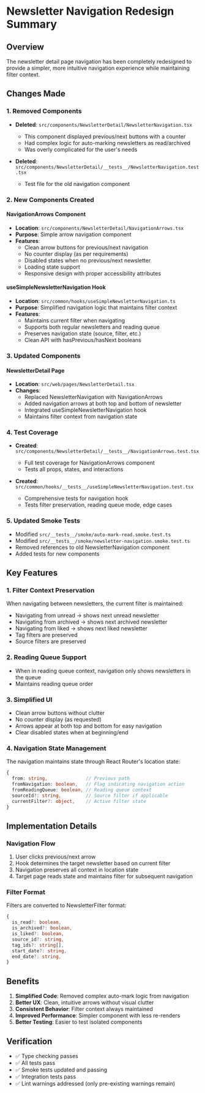 # Newsletter Navigation Redesign Summary

## Overview
The newsletter detail page navigation has been completely redesigned to provide a simpler, more intuitive navigation experience while maintaining filter context.

## Changes Made

### 1. Removed Components
- **Deleted**: `src/components/NewsletterDetail/NewsletterNavigation.tsx`
  - This component displayed previous/next buttons with a counter
  - Had complex logic for auto-marking newsletters as read/archived
  - Was overly complicated for the user's needs

- **Deleted**: `src/components/NewsletterDetail/__tests__/NewsletterNavigation.test.tsx`
  - Test file for the old navigation component

### 2. New Components Created

#### NavigationArrows Component
- **Location**: `src/components/NewsletterDetail/NavigationArrows.tsx`
- **Purpose**: Simple arrow navigation component
- **Features**:
  - Clean arrow buttons for previous/next navigation
  - No counter display (as per requirements)
  - Disabled states when no previous/next newsletter
  - Loading state support
  - Responsive design with proper accessibility attributes

#### useSimpleNewsletterNavigation Hook
- **Location**: `src/common/hooks/useSimpleNewsletterNavigation.ts`
- **Purpose**: Simplified navigation logic that maintains filter context
- **Features**:
  - Maintains current filter when navigating
  - Supports both regular newsletters and reading queue
  - Preserves navigation state (source, filter, etc.)
  - Clean API with hasPrevious/hasNext booleans

### 3. Updated Components

#### NewsletterDetail Page
- **Location**: `src/web/pages/NewsletterDetail.tsx`
- **Changes**:
  - Replaced NewsletterNavigation with NavigationArrows
  - Added navigation arrows at both top and bottom of newsletter
  - Integrated useSimpleNewsletterNavigation hook
  - Maintains filter context from navigation state

### 4. Test Coverage
- **Created**: `src/components/NewsletterDetail/__tests__/NavigationArrows.test.tsx`
  - Full test coverage for NavigationArrows component
  - Tests all props, states, and interactions

- **Created**: `src/common/hooks/__tests__/useSimpleNewsletterNavigation.test.tsx`
  - Comprehensive tests for navigation hook
  - Tests filter preservation, reading queue mode, edge cases

### 5. Updated Smoke Tests
- Modified `src/__tests__/smoke/auto-mark-read.smoke.test.ts`
- Modified `src/__tests__/smoke/newsletter-navigation.smoke.test.ts`
- Removed references to old NewsletterNavigation component
- Added tests for new components

## Key Features

### 1. Filter Context Preservation
When navigating between newsletters, the current filter is maintained:
- Navigating from unread → shows next unread newsletter
- Navigating from archived → shows next archived newsletter
- Navigating from liked → shows next liked newsletter
- Tag filters are preserved
- Source filters are preserved

### 2. Reading Queue Support
- When in reading queue context, navigation only shows newsletters in the queue
- Maintains reading queue order

### 3. Simplified UI
- Clean arrow buttons without clutter
- No counter display (as requested)
- Arrows appear at both top and bottom for easy navigation
- Clear disabled states when at beginning/end

### 4. Navigation State Management
The navigation maintains state through React Router's location state:
```typescript
{
  from: string,              // Previous path
  fromNavigation: boolean,   // Flag indicating navigation action
  fromReadingQueue: boolean, // Reading queue context
  sourceId?: string,         // Source filter if applicable
  currentFilter?: object,    // Active filter state
}
```

## Implementation Details

### Navigation Flow
1. User clicks previous/next arrow
2. Hook determines the target newsletter based on current filter
3. Navigation preserves all context in location state
4. Target page reads state and maintains filter for subsequent navigation

### Filter Format
Filters are converted to NewsletterFilter format:
```typescript
{
  is_read?: boolean,
  is_archived?: boolean,
  is_liked?: boolean,
  source_id?: string,
  tag_ids?: string[],
  start_date?: string,
  end_date?: string,
}
```

## Benefits
1. **Simplified Code**: Removed complex auto-mark logic from navigation
2. **Better UX**: Clean, intuitive arrows without visual clutter
3. **Consistent Behavior**: Filter context always maintained
4. **Improved Performance**: Simpler component with less re-renders
5. **Better Testing**: Easier to test isolated components

## Verification
- ✅ Type checking passes
- ✅ All tests pass
- ✅ Smoke tests updated and passing
- ✅ Integration tests pass
- ✅ Lint warnings addressed (only pre-existing warnings remain)